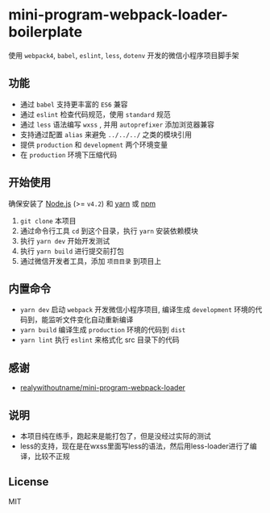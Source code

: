 # mini-program-webpack-loader-boilerplate

使用 `webpack4`, `babel`, `eslint`, `less`, `dotenv` 开发的微信小程序项目脚手架

## 功能

* 通过 `babel` 支持更丰富的 `ES6` 兼容
* 通过 `eslint` 检查代码规范，使用 `standard` 规范
* 通过 `less` 语法编写 `wxss` , 并用 `autoprefixer` 添加浏览器兼容
* 支持通过配置 `alias` 来避免 `../../../` 之类的模块引用
* 提供 `production` 和 `development` 两个环境变量
* 在 `production` 环境下压缩代码


## 开始使用

确保安装了 [Node.js](https://nodejs.org/) (>= `v4.2`) 和 [yarn](https://yarnpkg.com) 或 [npm](https://www.npmjs.com/package/npm)

1. `git clone` 本项目
2. 通过命令行工具 `cd` 到这个目录，执行 `yarn` 安装依赖模块
3. 执行 `yarn dev` 开始开发测试
4. 执行 `yarn build` 进行提交前打包
5. 通过微信开发者工具，添加 `项目目录` 到项目上


## 内置命令

* `yarn dev` 启动 `webpack` 开发微信小程序项目, 编译生成 `development` 环境的代码到，能监听文件变化自动重新编译
* `yarn build` 编译生成 `production` 环境的代码到 `dist`
* `yarn lint` 执行 `eslint` 来格式化 src 目录下的代码


## 感谢

* [realywithoutname/mini-program-webpack-loader](https://github.com/realywithoutname/mini-program-webpack-loader)


## 说明

* 本项目纯在练手，跑起来是能打包了，但是没经过实际的测试
* less的支持，现在是在wxss里面写less的语法，然后用less-loader进行了编译，比较不正规

## License

MIT
